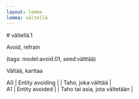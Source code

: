 ```yaml
---
layout: lemma
lemma: vältellä
---
```


<div class="sense">
# <span class="sensename">vältellä.1</span>

<span class="description">Avoid, refrain</span>

(tags: model:avoid.01, seed:välttää)

<span class="description">Vältää, karttaa</span>

A0 | Entity avoiding |   | Taho, joka välttää |  
A1 | Entity avoided |   | Taho tai asia, jota vältetään |  

</div>

